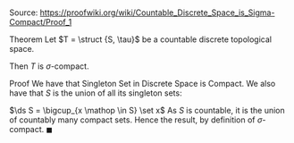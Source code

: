 # 

Source: https://proofwiki.org/wiki/Countable_Discrete_Space_is_Sigma-Compact/Proof_1

Theorem
Let $T = \struct {S, \tau}$ be a countable discrete topological space.

Then $T$ is $\sigma$-compact.


Proof
We have that Singleton Set in Discrete Space is Compact.
We also have that $S$ is the union of all its singleton sets:

$\ds S = \bigcup_{x \mathop \in S} \set x$
As $S$ is countable, it is the union of countably many compact sets.
Hence the result, by definition of $\sigma$-compact.
$\blacksquare$





